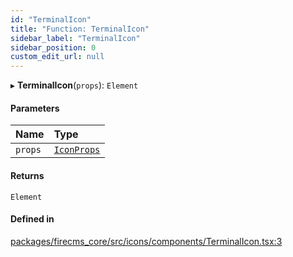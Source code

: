 ```yaml
---
id: "TerminalIcon"
title: "Function: TerminalIcon"
sidebar_label: "TerminalIcon"
sidebar_position: 0
custom_edit_url: null
---
```


▸ **TerminalIcon**(`props`): `Element`

#### Parameters

| Name | Type |
| :------ | :------ |
| `props` | [`IconProps`](../types/IconProps.md) |

#### Returns

`Element`

#### Defined in

[packages/firecms_core/src/icons/components/TerminalIcon.tsx:3](https://github.com/FireCMSco/firecms/blob/d45f3739/packages/firecms_core/src/icons/components/TerminalIcon.tsx#L3)
